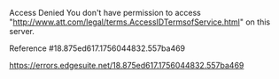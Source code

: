 Access Denied
You don't have permission to access "http://www.att.com/legal/terms.AccessIDTermsofService.html" on this server.

Reference #18.875ed617.1756044832.557ba469

https://errors.edgesuite.net/18.875ed617.1756044832.557ba469